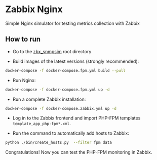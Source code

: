 # Zabbix Nginx

Simple Nginx simulator for testing metrics collection with Zabbix

## How to run

- Go to the [zbx_snmpsim](https://github.com/v-zhuravlev/zbx_snmpsim) root directory

- Build images of the latest versions (strongly recommended):

```bash
docker-compose -f docker-compose.fpm.yml build --pull
```

- Run Nginx:

```bash
docker-compose -f docker-compose.fpm.yml up -d
```

- Run a complete Zabbix installation:

```bash
docker-compose -f docker-compose.zabbix.yml up -d
```

- Log in to the Zabbix frontend and import PHP-FPM templates `template_app_php-fpm*.xml`.

- Run the command to automatically add hosts to Zabbix:

```bash
python ./bin/create_hosts.py  --filter fpm data
```

Congratulations! Now you can test the PHP-FPM monitoring in Zabbix.
